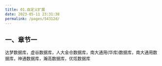 ```yaml
---
title: 01.自定义扩展
date: 2023-05-11 23:31:38
permalink: /pages/54312d/
---
```


## 一、章节一

达梦数据库，虚谷数据库，人大金仓数据库，南大通用(华库)数据库，南大通用数据库，神通数据库，瀚高数据库，优炫数据库
